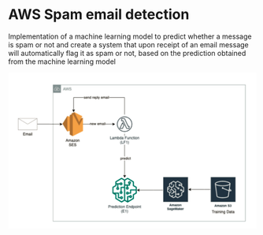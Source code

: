 # AWS Spam email detection
Implementation of a machine learning model to predict whether a message is spam or not and create a system that upon receipt of an email message will automatically flag it as spam or not, based on the prediction obtained from the machine learning model

![](Output/spam_email_architecture.png)

